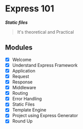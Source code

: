 # Express 101

**_Static files_**

> It's theoretical and Practical

## Modules

- [x] Welcome
- [x] Understand Express Framework
- [x] Application
- [x] Request
- [x] Response
- [x] Middleware
- [x] Routing
- [x] Error Handling
- [x] Static Files
- [x] Template Engine
- [x] Project using Express Generator
- [x] Round Up
